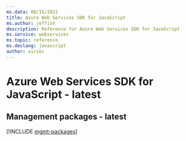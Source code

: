 ```yaml
---
ms.data: 08/15/2022
title: Azure Web Services SDK for JavaScript
ms.author: jeffish
description: Reference for Azure Web Services SDK for JavaScript
ms.service: webservices
ms.topic: reference
ms.devlang: javascript
author: xirzec
---
```

# Azure Web Services SDK for JavaScript - latest

## Management packages - latest
[!INCLUDE [mgmt-packages](web-services-mgmt-index.md)]